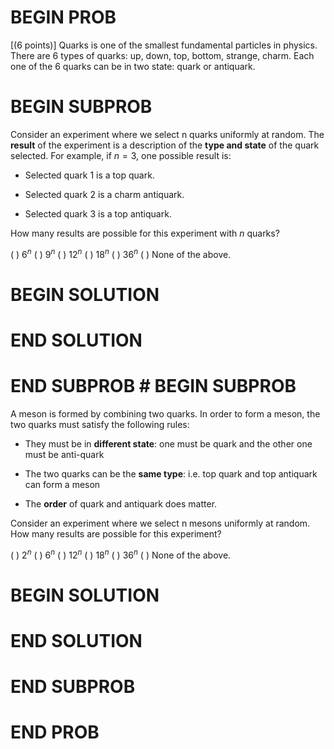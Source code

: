 # BEGIN PROB

\[(6 points)\] Quarks is one of the smallest fundamental particles in
physics. There are 6 types of quarks: up, down, top, bottom, strange,
charm. Each one of the 6 quarks can be in two state: quark or antiquark.

# BEGIN SUBPROB

Consider an experiment where we select n quarks uniformly at random. The
**result** of the experiment is a description of the **type and state**
of the quark selected. For example, if $n=3$, one possible result is:

-   Selected quark 1 is a top quark.

-   Selected quark 2 is a charm antiquark.

-   Selected quark 3 is a top antiquark.

How many results are possible for this experiment with $n$ quarks?

( ) $6^n$
( ) $9^n$
( ) $12^n$
( ) $18^n$
( ) $36^n$
( ) None of the above.

# BEGIN SOLUTION

# END SOLUTION

# END SUBPROB # BEGIN SUBPROB

A meson is formed by combining two quarks. In order to form a meson, the
two quarks must satisfy the following rules:

-   They must be in **different state**: one must be quark and the other
    one must be anti-quark

-   The two quarks can be the **same type**: i.e. top quark and top
    antiquark can form a meson

-   The **order** of quark and antiquark does matter.

Consider an experiment where we select n mesons uniformly at random. How
many results are possible for this experiment?

( ) $2^n$
( ) $6^n$
( ) $12^n$
( ) $18^n$
( ) $36^n$
( ) None of the above.

# BEGIN SOLUTION

# END SOLUTION

# END SUBPROB

# END PROB